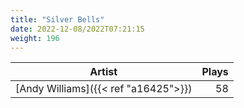 ```yaml
---
title: "Silver Bells"
date: 2022-12-08/2022T07:21:15
weight: 196
---
```




 Artist | Plays 
----- | -----:
[Andy Williams]({{< ref "a16425">}}) | 58
